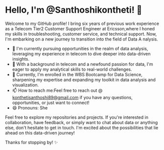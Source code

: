  # Hello, I'm @Santhoshikontheti! 👋

Welcome to my GitHub profile! 
I bring six years of previous work experience as a Telecom Tier2 Customer Support Engineer at Ericsson,where I honed my skills in troubleshooting, customer service, and technical support. 
Now, I'm embarking on a new journey to transition into the field of Data A nalysis.

- 🌱 I'm currently pursuing opportunities in the realm of data analysis, leveraging my experience in telecom to dive deeper into data-driven insights.
- 💼 With a background in telecom and a newfound passion for data, I'm eager to apply my analytical skills to real-world challenges.
- 🔭 Currently, I'm enrolled in the WBS Bootcamp for Data Science, sharpening my expertise and expanding my toolkit in data analysis and visualization.
- 📫 How to reach me:Feel free to reach out @ [konthetisanthoshi89@gmail.com](#) if you have any questions, opportunities, or just want to connect!
- 😄 Pronouns: She

Feel free to explore my repositories and projects. If you're interested in collaboration, have feedback, or simply want to chat about data or anything else, don't hesitate to get in touch.
I'm excited about the possibilities that lie ahead on this data-driven journey!

Thanks for stopping by! ✨


<!---
Santhoshikontheti/Santhoshikontheti is a ✨ special ✨ repository because its `README.md` (this file) appears on your GitHub profile.
You can click the Preview link to take a look at your changes.
--->
